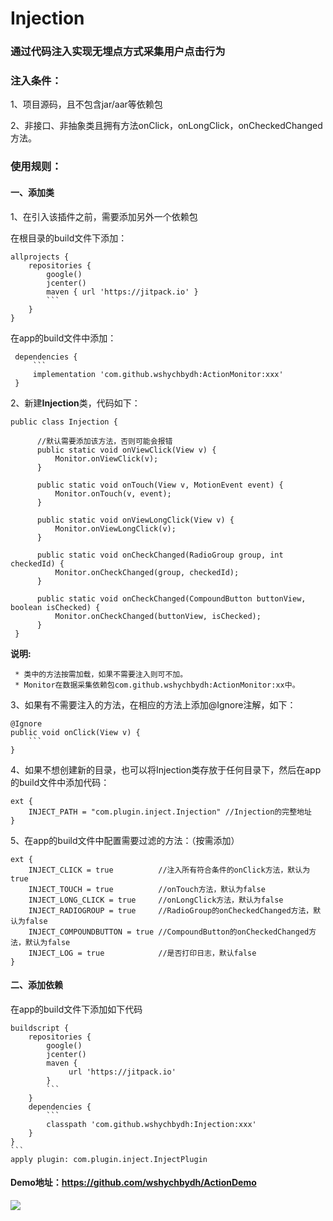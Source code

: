 # Injection 
### **通过代码注入实现无埋点方式采集用户点击行为**

### 注入条件：

1、项目源码，且不包含jar/aar等依赖包

2、非接口、非抽象类且拥有方法onClick，onLongClick，onCheckedChanged方法。

### 使用规则：

#### 一、添加类

1、在引入该插件之前，需要添加另外一个依赖包

   在根目录的build文件下添加：
    
    allprojects {
        repositories {
            google()
            jcenter()
            maven { url 'https://jitpack.io' }
            ```
        }
    }
    
   在app的build文件中添加：

     dependencies {
         ```
         implementation 'com.github.wshychbydh:ActionMonitor:xxx'
     }

2、新建**Injection**类，代码如下：

    public class Injection {
          
          //默认需要添加该方法，否则可能会报错
          public static void onViewClick(View v) {
              Monitor.onViewClick(v);
          }
          
          public static void onTouch(View v, MotionEvent event) {
              Monitor.onTouch(v, event);
          }
      
          public static void onViewLongClick(View v) {
              Monitor.onViewLongClick(v);
          }
      
          public static void onCheckChanged(RadioGroup group, int checkedId) {
              Monitor.onCheckChanged(group, checkedId);
          }
          
          public static void onCheckChanged(CompoundButton buttonView, boolean isChecked) {
              Monitor.onCheckChanged(buttonView, isChecked);
          }
     }
   **说明:** 
   
     * 类中的方法按需加载，如果不需要注入则可不加。
     * Monitor在数据采集依赖包com.github.wshychbydh:ActionMonitor:xx中。 
     
3、如果有不需要注入的方法，在相应的方法上添加@Ignore注解，如下：

    @Ignore
    public void onClick(View v) {
        ```
    }
    
    
4、如果不想创建新的目录，也可以将Injection类存放于任何目录下，然后在app的build文件中添加代码：
    
    ext {
        INJECT_PATH = "com.plugin.inject.Injection" //Injection的完整地址
    }
        
 5、在app的build文件中配置需要过滤的方法：（按需添加）
 
    ext {
        INJECT_CLICK = true          //注入所有符合条件的onClick方法，默认为true 
        INJECT_TOUCH = true          //onTouch方法，默认为false
        INJECT_LONG_CLICK = true     //onLongClick方法，默认为false
        INJECT_RADIOGROUP = true     //RadioGroup的onCheckedChanged方法，默认为false
        INJECT_COMPOUNDBUTTON = true //CompoundButton的onCheckedChanged方法，默认为false
        INJECT_LOG = true            //是否打印日志，默认false
    }

#### 二、添加依赖
在app的build文件下添加如下代码
   
    buildscript {
        repositories {
            google()
            jcenter()
            maven {
                 url 'https://jitpack.io'
            }
            ```
        }
        dependencies {
            ```
            classpath 'com.github.wshychbydh:Injection:xxx'
        }
    }
    ```
    apply plugin: com.plugin.inject.InjectPlugin
    
#### Demo地址：https://github.com/wshychbydh/ActionDemo

[![](https://jitpack.io/v/wshychbydh/Injection.svg)](https://jitpack.io/#wshychbydh/Injection)